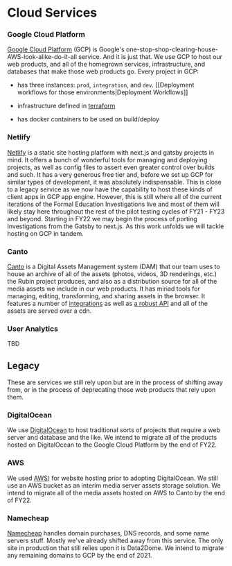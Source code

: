 # Cloud Services

### Google Cloud Platform

[Google Cloud Platform](https://cloud.google.com/) (GCP) is Google's one-stop-shop-clearing-house-AWS-look-alike-do-it-all service.  And it is just that.  We use GCP to host our web products, and all of the homegrown services, infrastructure, and databases that make those web products go.  Every project in GCP:

- has three instances: `prod`, `integration`, and `dev`.  [[Deployment workflows for those environments|Deployment Workflows]]

- infrastructure defined in [terraform](https://www.terraform.io/)

- has docker containers to be used on build/deploy

### Netlify

[Netlify](https://www.netlify.com/) is a static site hosting platform with next.js and gatsby projects in mind.  It offers a bunch of wonderful tools for managing and deploying projects, as well as config files to assert even greater control over builds and such.  It has a very generous free tier and, before we set up GCP for similar types of development, it was absolutely indispensable.  This is close to a legacy service as we now have the capability to host these kinds of client apps in GCP app engine.  However, this is still where all of the current iterations of the Formal Education Investigations live and most of them will likely stay here throughout the rest of the pilot testing cycles of FY21 - FY23 and beyond.  Starting in FY22 we may begin the process of porting Investigations from the Gatsby to next.js.  As this work unfolds we will tackle hosting on GCP in tandem.

### Canto

[Canto](https://www.canto.com/) is a Digital Assets Management system (DAM) that our team uses to house an archive of all of the assets (photos, videos, 3D renderings, etc.) the Rubin project produces, and also as a distribution source for all of the media assets we include in our web products.  It has miriad tools for managing, editing, transforming, and sharing assets in the browser.  It features a number of [integrations](https://www.canto.com/integrations/) as well as [a robust API](https://api.canto.com/) and all of the assets are served over a cdn.

### User Analytics

TBD

## Legacy

These are services we still rely upon but are in the process of shifting away from, or in the process of deprecating those web products that rely upon them.

### DigitalOcean

We use [DigitalOcean](https://www.digitalocean.com/) to host traditional sorts of projects that require a web server and database and the like.  We intend to migrate all of the products hosted on DigitalOcean  to the Google Cloud Platform by the end of FY22.

### AWS

We used [AWS](https://www.google.com/aclk?sa=l&ai=DChcSEwjr6JqJw6X0AhUaYoYKHU4nBpEYABABGgJ2dQ&ae=2&sig=AOD64_3F94tAu-usimY111nEO2HKDgw0KA&q&adurl&ved=2ahUKEwiAxpCJw6X0AhWvRDABHUVSA8EQ0Qx6BAgCEAE)) for website hosting prior to adopting DigitalOcean.  We still use an AWS bucket as an interim media server assets storage solution.  We intend to migrate all of the media assets hosted on AWS to Canto by the end of FY22.

### Namecheap

[Namecheap](https://www.namecheap.com/) handles domain purchases, DNS records, and some name servers stuff.  Mostly we've already shifted away from this service.  The only site in production that still relies upon it is Data2Dome.  We intend to migrate any remaining domains to GCP by the end of 2021.
